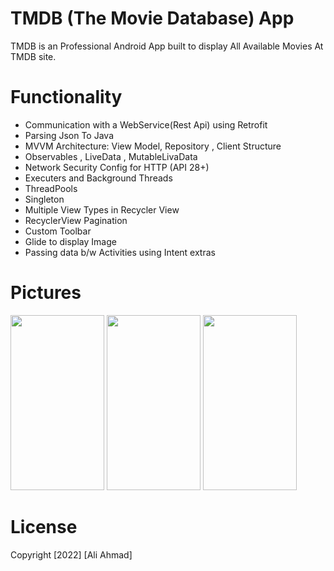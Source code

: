 # TMDB (The Movie Database) App
TMDB is an Professional Android App built to display All Available Movies At TMDB site.

# Functionality
- Communication with a WebService(Rest Api) using Retrofit
- Parsing Json To Java
- MVVM Architecture: View Model, Repository , Client Structure
- Observables , LiveData , MutableLivaData  
- Network Security Config for HTTP (API 28+)
- Executers and Background Threads
- ThreadPools  
- Singleton
- Multiple View Types in Recycler View
- RecyclerView Pagination
- Custom Toolbar
- Glide to display Image
- Passing data b/w Activities using Intent extras




# Pictures
<p float="left">
<img src="https://github.com/aliahmad39/TMDB-App/blob/main/art/homePage.jpg" width="150" height="280">
<img src="https://github.com/aliahmad39/TMDB-App/blob/main/art/detail.jpg" width="150" height="280">
  <img src="https://github.com/aliahmad39/TMDB-App/blob/main/art/search.jpg" width="150" height="280">
</p>



# License
Copyright [2022] [Ali Ahmad]




